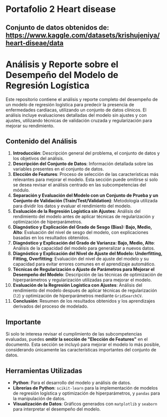 # Portafolio 2 Heart disease
## Conjunto de datos obtenidos de: https://www.kaggle.com/datasets/krishujeniya/heart-diseae/data

# Análisis y Reporte sobre el Desempeño del Modelo de Regresión Logística

Este repositorio contiene el análisis y reporte completo del desempeño de un modelo de regresión logística para predecir la presencia de enfermedades cardíacas, utilizando un conjunto de datos clínicos. El análisis incluye evaluaciones detalladas del modelo sin ajustes y con ajustes, utilizando técnicas de validación cruzada y regularización para mejorar su rendimiento.


## Contenido del Análisis

1. **Introducción**: Descripción general del problema, el conjunto de datos y los objetivos del análisis.
2. **Descripción del Conjunto de Datos**: Información detallada sobre las variables presentes en el conjunto de datos.
3. **Elección de Features**: Proceso de selección de las características más relevantes para mejorar el modelo. Esta sección puede omitirse si solo se desea revisar el análisis centrado en las subcompetencias del módulo.
4. **Separación y Evaluación del Modelo con un Conjunto de Prueba y un Conjunto de Validación (Train/Test/Validation)**: Metodología utilizada para dividir los datos y evaluar el rendimiento del modelo.
5. **Evaluación de la Regresión Logística sin Ajustes**: Análisis del rendimiento del modelo antes de aplicar técnicas de regularización y optimización de hiperparámetros.
6. **Diagnóstico y Explicación del Grado de Sesgo (Bias): Bajo, Medio, Alto**: Evaluación del nivel de sesgo del modelo, con explicaciones basadas en los resultados obtenidos.
7. **Diagnóstico y Explicación del Grado de Varianza: Bajo, Medio, Alto**: Análisis de la capacidad del modelo para generalizar a nuevos datos.
8. **Diagnóstico y Explicación del Nivel de Ajuste del Modelo: Underfitting, Fitting, Overfitting**: Evaluación del nivel de ajuste del modelo y su capacidad para evitar errores comunes en el aprendizaje automático.
9. **Técnicas de Regularización o Ajuste de Parámetros para Mejorar el Desempeño del Modelo**: Descripción de las técnicas de optimización de hiperparámetros y regularización utilizadas para mejorar el modelo.
10. **Evaluación de la Regresión Logística con Ajustes**: Análisis del rendimiento del modelo después de aplicar técnicas de regularización (`l2`) y optimización de hiperparámetros mediante `GridSearchCV`.
11. **Conclusión**: Resumen de los resultados obtenidos y los aprendizajes derivados del proceso de modelado.

## Importante

Si solo te interesa revisar el cumplimiento de las subcompetencias evaluadas, puedes **omitir la sección de "Elección de Features"** en el documento. Esta sección se incluyó para mejorar el modelo lo más posible, considerando únicamente las características importantes del conjunto de datos.

## Herramientas Utilizadas

- **Python**: Para el desarrollo del modelo y análisis de datos.
- **Librerías de Python**: `scikit-learn` para la implementación de modelos de regresión logística y optimización de hiperparámetros, y `pandas` para la manipulación de datos.
- **Visualización de Datos**: Gráficos generados con `matplotlib` y `seaborn` para interpretar el desempeño del modelo.
